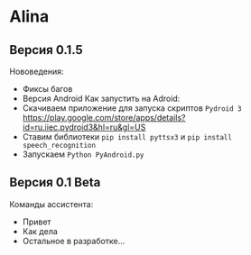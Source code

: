 # Alina
## Версия 0.1.5
Нововедения:
- Фиксы багов
- Версия Android
Как запустить на Adroid:
- Скачиваем приложение для запуска скриптов `Pydroid 3` https://play.google.com/store/apps/details?id=ru.iiec.pydroid3&hl=ru&gl=US
- Ставим библиотеки `pip install pyttsx3` и `pip install speech_recognition`
- Запускаем `Python PyAndroid.py`
## Версия 0.1 Beta
Команды ассистента:
- Привет
- Как дела
- Остальное в разработке...
